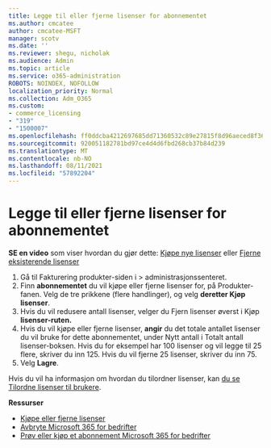 ```yaml
---
title: Legge til eller fjerne lisenser for abonnementet
ms.author: cmcatee
author: cmcatee-MSFT
manager: scotv
ms.date: ''
ms.reviewer: shegu, nicholak
ms.audience: Admin
ms.topic: article
ms.service: o365-administration
ROBOTS: NOINDEX, NOFOLLOW
localization_priority: Normal
ms.collection: Adm_O365
ms.custom:
- commerce_licensing
- "319"
- "1500007"
ms.openlocfilehash: ff0ddcba4212697685dd71360532c89e27815f8d96aeced8f36c7416bdbebf64
ms.sourcegitcommit: 920051182781bd97ce4d4d6fbd268cb37b84d239
ms.translationtype: MT
ms.contentlocale: nb-NO
ms.lasthandoff: 08/11/2021
ms.locfileid: "57892204"
---
```

# <a name="add-or-remove-licenses-for-your-subscription"></a>Legge til eller fjerne lisenser for abonnementet

**SE en video** som viser hvordan du gjør dette: [Kjøpe nye lisenser](https://go.microsoft.com/fwlink/p/?linkid=2154857) eller [Fjerne eksisterende lisenser](https://go.microsoft.com/fwlink/p/?linkid=2154938)

1. Gå til Fakturering produkter-siden i   >  [](https://go.microsoft.com/fwlink/p/?linkid=842054) administrasjonssenteret.
2. Finn **abonnementet** du vil kjøpe eller fjerne lisenser for, på Produkter-fanen. Velg de tre prikkene (flere handlinger), og velg **deretter Kjøp lisenser**.
3. Hvis du vil redusere antall lisenser, velger  du Fjern lisenser øverst i Kjøp **lisenser-ruten.**
4. Hvis du vil kjøpe eller fjerne  lisenser, **angir** du det totale antallet lisenser du vil bruke for dette abonnementet, under Nytt antall i Totalt antall lisenser-boksen. Hvis du for eksempel har 100 lisenser og vil legge til 25 flere, skriver du inn 125. Hvis du vil fjerne 25 lisenser, skriver du inn 75.
5. Velg **Lagre**.

Hvis du vil ha informasjon om hvordan du tilordner lisenser, kan [du se Tilordne lisenser til brukere](https://docs.microsoft.com/microsoft-365/admin/manage/assign-licenses-to-users).

**Ressurser**
  
- [Kjøpe eller fjerne lisenser](https://docs.microsoft.com/microsoft-365/commerce/licenses/buy-licenses)
- [Avbryte Microsoft 365 for bedrifter](https://docs.microsoft.com/microsoft-365/commerce/subscriptions/cancel-your-subscription)
- [Prøv eller kjøp et abonnement Microsoft 365 for bedrifter](https://docs.microsoft.com/microsoft-365/commerce/try-or-buy-microsoft-365)